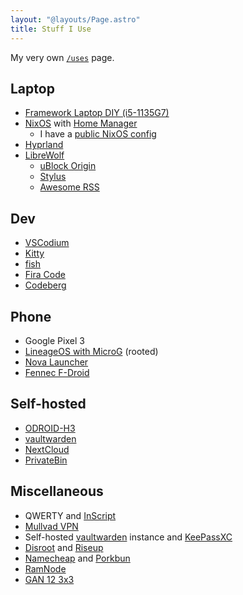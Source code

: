 ```yaml
---
layout: "@layouts/Page.astro"
title: Stuff I Use
---
```


My very own [`/uses`](https://uses.tech/) page.

## Laptop

-   [Framework Laptop DIY (i5-1135G7)](https://frame.work)
-   [NixOS](https://nixos.org/) with [Home Manager](https://nix-community.github.io/home-manager/)
    -   I have a [public NixOS config](https://codeberg.org/shreyasminocha/machines)
-   [Hyprland](https://hyprland.org/)
-   [LibreWolf](https://librewolf-community.gitlab.io/)
    -   [uBlock Origin](https://github.com/gorhill/uBlock/)
    -   [Stylus](https://add0n.com/stylus.html)
    -   [Awesome RSS](https://github.com/shgysk8zer0/awesome-rss)

## Dev

-   [VSCodium](https://vscodium.com/)
-   [Kitty](https://sw.kovidgoyal.net/kitty/)
-   [fish](https://fishshell.com/)
-   [Fira Code](https://github.com/tonsky/FiraCode)
-   [Codeberg](https://codeberg.org/)

## Phone

-   Google Pixel 3
-   [LineageOS with MicroG](https://lineage.microg.org/) (rooted)
-   [Nova Launcher](https://novalauncher.com/)
-   [Fennec F-Droid](https://f-droid.org/packages/org.mozilla.fennec_fdroid/)

## Self-hosted

-   [ODROID-H3](https://www.hardkernel.com/shop/odroid-h3/)
-   [vaultwarden](https://github.com/dani-garcia/vaultwarden)
-   [NextCloud](https://nextcloud.com/)
-   [PrivateBin](https://privatebin.info/)

## Miscellaneous

-   QWERTY and [InScript](https://en.wikipedia.org/wiki/InScript_keyboard)
-   [Mullvad VPN](https://mullvad.net/)
-   Self-hosted [vaultwarden](https://github.com/dani-garcia/vaultwarden) instance and [KeePassXC](https://keepassxc.org/)
-   [Disroot](https://disroot.org/) and [Riseup](https://riseup.net/)
-   [Namecheap](https://www.namecheap.com/) and [Porkbun](https://porkbun.com)
-   [RamNode](https://ramnode.com/)
-   [GAN 12 3x3](https://www.gancube.com/products/gan12-maglev-3x3-magnetic-speed-cube)
